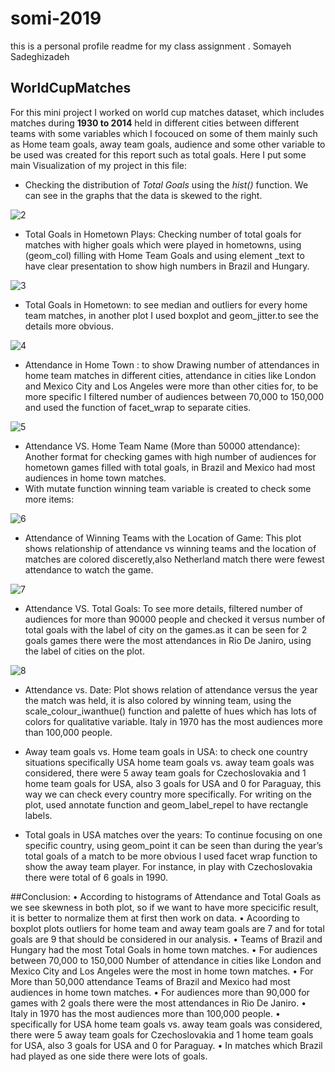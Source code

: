# somi-2019
this is a personal profile readme for my class assignment .
Somayeh Sadeghizadeh

## WorldCupMatches

For this mini project I worked on world cup matches dataset, which includes matches during **1930 to 2014** held in different cities between different teams with some variables which I focouced on some of them mainly such as Home team goals, away team goals, audience and some other variable to be used was created for this report such as total goals. Here I put some main Visualization of my project in this file:


* Checking the distribution of *Total Goals* using the *hist()* function. We can see in the graphs that the data is skewed to the right.

![2](https://user-images.githubusercontent.com/70166302/99691907-b610ae80-2a57-11eb-9108-f726feacd8dd.png)


*	Total Goals in Hometown Plays: Checking number of total goals for matches with higher goals which were played in hometowns, using (geom_col) filling with Home Team Goals and using element _text to have clear presentation to show high numbers in Brazil and Hungary.

![3](https://user-images.githubusercontent.com/70166302/99691912-b741db80-2a57-11eb-91ff-bd2627182596.png)


*	Total Goals in Hometown: to see median and outliers for every home team matches, in another plot I used boxplot and geom_jitter.to see the details more obvious.

![4](https://user-images.githubusercontent.com/70166302/99691919-b90b9f00-2a57-11eb-9571-0bd5d29d157f.png)

*	Attendance in Home Town : to show Drawing number of attendances in home team matches in different cities, attendance in cities like London and Mexico City and Los Angeles were more than other cities for, to be more specific I filtered number of audiences between 70,000 to 150,000 and used the function of facet_wrap to separate cities.

![5](https://user-images.githubusercontent.com/70166302/99691923-bad56280-2a57-11eb-99db-4b0a2359a4d3.png)


*	Attendance VS. Home Team Name (More than 50000 attendance): Another format for checking games with high number of audiences for hometown games filled with total goals, in Brazil and Mexico had most audiences in home town matches.
*	With mutate function winning team variable is created to check some more items:

![6](https://user-images.githubusercontent.com/70166302/99691929-bc068f80-2a57-11eb-947b-2b53e66ace3a.png)

*	Attendance of Winning Teams with the Location of Game: This plot shows relationship of attendance vs winning teams and the location of matches are colored disceretly,also Netherland match there were fewest attendance to watch the game.

![7](https://user-images.githubusercontent.com/70166302/99691933-bd37bc80-2a57-11eb-94d6-26bb08d2608d.png)


*	Attendance VS. Total Goals: To see more details, filtered number of audiences for more than 90000 people and checked it versus number of total goals with the label of city on the games.as it can be seen for 2 goals games there were the most attendances in Rio De Janiro, using the label of cities on the plot.

![8](https://user-images.githubusercontent.com/70166302/99691942-bf018000-2a57-11eb-84e9-fa07fa11ffef.png)


*	Attendance vs. Date: Plot shows relation of attendance versus the year the match was held, it is also colored by winning team, using the scale_colour_iwanthue() function and palette of hues which has lots of colors for qualitative variable. Italy in 1970 has the most audiences more than 100,000 people.


*	Away team goals vs. Home team goals in USA: to check one country situations specifically USA home team goals vs. away team goals was considered, there were 5 away team goals for Czechoslovakia and 1 home team goals for USA, also 3 goals for USA and 0 for Paraguay, this way we can check every country more specifically. For writing on the plot, used annotate function and geom_label_repel to have rectangle labels.


*	Total goals in USA matches over the years: To continue focusing on one specific country, using geom_point it can be seen than during the year’s total goals of a match to be more obvious I used facet wrap function to show the away team player. For instance, in play with Czechoslovakia there were total of 6 goals in 1990.



##Conclusion:
•	According to histograms of Attendance and Total Goals as we see skewness in both plot, so if we want to have more specicific result, it is better to normalize them at first then work on data.
•	Acoording to boxplot plots outliers for home team and away team goals are 7 and for total goals are 9 that should be considered in our analysis.
•	Teams of Brazil and Hungary had the most Total Goals in home town matches.
•	For audiences between 70,000 to 150,000 Number of attendance in cities like London and Mexico City and Los Angeles were the most in home town matches.
•	For More than 50,000 attendance Teams of Brazil and Mexico had most audiences in home town matches.
•	For audiences more than 90,000 for games with 2 goals there were the most attendances in Rio De Janiro.
•	Italy in 1970 has the most audiences more than 100,000 people.
•	specifically for USA home team goals vs. away team goals was considered, there were 5 away team goals for Czechoslovakia and 1 home team goals for USA, also 3 goals for USA and 0 for Paraguay.
•	In matches which Brazil had played as one side there were lots of goals.

